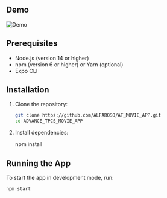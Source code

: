 ## Demo
![Demo](https://github.com/ALFAROSO/ADVANCE_TPCS_MOVIE_APP/blob/main/assets/Peek%202024-10-03%2001-40.gif)

## Prerequisites

- Node.js (version 14 or higher)
- npm (version 6 or higher) or Yarn (optional)
- Expo CLI

## Installation

1. Clone the repository:

   ```sh
   git clone https://github.com/ALFAROSO/AT_MOVIE_APP.git
   cd ADVANCE_TPCS_MOVIE_APP

2. Install dependencies:

    npm install

## Running the App

To start the app in development mode, run:

    npm start

